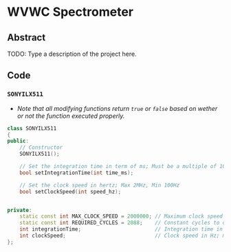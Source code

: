 # WVWC Spectrometer
## Abstract
TODO: Type a description of the project here.

## Code
### `SONYILX511`
- _Note that all modifying functions return `true` or `false` based on wether or not the function executed properly._
``` cpp
class SONYILX511
{
public:
    // Constructor
    SONYILX511();

    // Set the integration time in term of ms; Must be a multiple of 10
    bool setIntegrationTime(int time_ms);

    // Set the clock speed in hertz; Max 2MHz, Min 100Hz
    bool setClockSpeed(int speed_hz);


private:
    static const int MAX_CLOCK_SPEED = 2000000; // Maximum clock speed as per documentation; 2MHz
    static const int REQUIRED_CYCLES = 2088;    // Constant cycles to obtain all data as per ILX511 documentation
    int integrationTime;                        // Integration time in ms; must be a multiple of 10
    int clockSpeed;                             // Clock speed in Hz; max 2MHz, min 100Hz
};
```